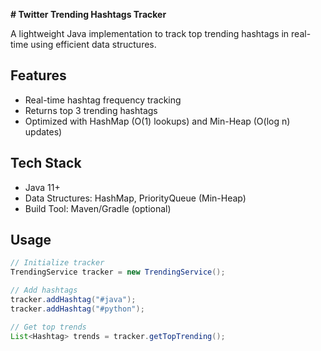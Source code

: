 **# Twitter Trending Hashtags Tracker**

A lightweight Java implementation to track top trending hashtags in real-time using efficient data structures.

## Features
- Real-time hashtag frequency tracking
- Returns top 3 trending hashtags
- Optimized with HashMap (O(1) lookups) and Min-Heap (O(log n) updates)

## Tech Stack
- Java 11+
- Data Structures: HashMap, PriorityQueue (Min-Heap)
- Build Tool: Maven/Gradle (optional)

## Usage
```java
// Initialize tracker
TrendingService tracker = new TrendingService();

// Add hashtags
tracker.addHashtag("#java");
tracker.addHashtag("#python");

// Get top trends
List<Hashtag> trends = tracker.getTopTrending();
